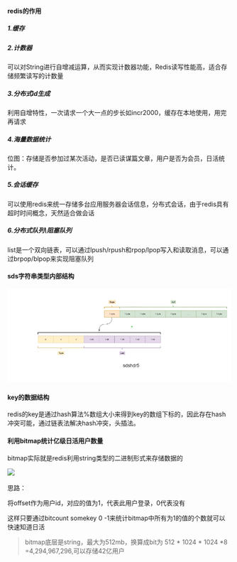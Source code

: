 #### redis的作用

##### 1.缓存

##### 2.计数器

可以对String进行自增减运算，从而实现计数器功能，Redis读写性能高，适合存储频繁读写的计数量

##### 3.分布式id生成

利用自增特性，一次请求一个大一点的步长如incr2000，缓存在本地使用，用完再请求

##### 4.海量数据统计

位图：存储是否参加过某次活动，是否已读谋篇文章，用户是否为会员，日活统计。

##### 5.会话缓存

可以使用redis来统一存储多台应用服务器会话信息，分布式会话，由于redis具有超时时间概念，天然适合做会话

##### 6.分布式队列\阻塞队列

list是一个双向链表，可以通过lpush/rpush和rpop/lpop写入和读取消息，可以通过brpop/blpop来实现阻塞队列



#### sds字符串类型内部结构

![1612402675006](image/1612402675006.png)

#### key的数据结构

redis的key是通过hash算法%数组大小来得到key的数组下标的，因此存在hash冲突可能，通过链表法解决hash冲突，头插法。

#### 利用bitmap统计亿级日活用户数量

bitmap实际就是redis利用string类型的二进制形式来存储数据的

![](F:\teachingNote\redis\image\QQ截图20210204112524.png)

思路：

将offset作为用户id，对应的值为1，代表此用户登录，0代表没有

这样只要通过bitcount somekey 0   -1来统计bitmap中所有为1的值的个数就可以快速知道日活

> bitmap底层是string，最大为512mb，换算成bit为 512 * 1024 * 1024 *8 =4,294,967,296,可以存储42亿用户